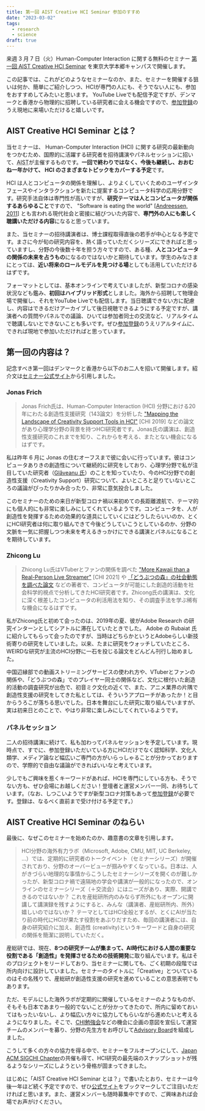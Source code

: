 ```yaml
---
title: 第一回 AIST Creative HCI Seminar 参加のすすめ
date: "2023-03-02"
tags:
  - research
  - science
draft: true
---
```


来週 3 月 7 日（火）Human-Computer Interaction に関する無料のセミナー [第一回 AIST Creative HCI Seminar](https://chci.pages.dev/aist-seminar) を東京大学本郷キャンパスで開催します。

この記事では、これがどのようなセミナーなのか、また、セミナーを開催する狙いは何か、簡単にご紹介しつつ、HCIが専門の人にも、そうでない人にも、参加をおすすめしてみたいと思います。 YouTube Liveでも配信予定ですが、デンマークと香港から物理的に招聘している研究者に会える機会ですので、[参加登録](https://chci.pages.dev/aist-seminar#registration)のうえ現地に来場いただけると嬉しいです。

## AIST Creative HCI Seminar とは？

当セミナーは、 Human-Computer Interaction (HCI) に関する研究の最新動向をつかむため、国際的に活躍する研究者を招待講演やパネルセッションに招いて、<abbr title="国立研究開発法人 産業技術総合研究所">AIST</abbr>が主催するものです。**一回で終わりではなく、今後も継続し、おおむね一年かけて、 HCI のさまざまなトピックをカバーする予定**です。

HCI は人とコンピュータの関係を理解し、よりよくしていくためのユーザインタフェースやインタラクションを新たに提案するコンピュータ科学の応用分野です。研究手法自体は専門性が高いですが、**研究テーマは人とコンピュータが関係するあらゆること**ですので、 "Software is eating the world" [[Andreessen, 2011](https://www.wsj.com/articles/SB10001424053111903480904576512250915629460)] とも言われる現代社会と密接に結びついた内容で、**専門外の人にも楽しく聴講いただける内容**になると思っています。

また、当セミナーの招待講演者は、博士課程取得直後の若手が中心となる予定です。まさに今が旬の研究内容を、熱く語っていただくシリーズにできればと思っていますし、分野の今後数十年を担う方々ですので、ある種、**人とコンピュータの関係の未来を占うもの**になるのではないかと期待しています。学生のみなさまにとっては、**近い将来のロールモデルを見つける場**としても活用していただけるはずです。

フォーマットとしては、基本オンラインで考えていましたが、新型コロナの感染状況なども鑑み、**初回はハイブリッド形式**としました。海外から招聘して物理会場で開催し、それをYouTube Liveでも配信します。当日聴講できない方に配慮し、内容はできるだけアーカイブして後日視聴できるようにする予定ですが、講演者への質問やパネルでの議論、ひいては参加者同士の交流など、リアルタイムで聴講しないとできないことも多いです。ぜひ[参加登録](https://chci.pages.dev/aist-seminar#registration)のうえリアルタイムに、できれば現地で参加いただければと思っています。

## 第一回の内容は？

記念すべき第一回はデンマークと香港から以下のお二人を招いて開催します。紹介文は[セミナー公式サイト](https://chci.pages.dev/aist-seminar#first-invited-speakers)から引用しました。

### Jonas Frich

> Jonas Frich氏は、Human-Computer Interaction (HCI) 分野における20年にわたる創造性支援研究（143論文）を分析した ["Mapping the Landscape of Creativity Support Tools in HCI"](https://doi.org/10.1145/3290605.3300619) [CHI 2019] などの論文があり心理学分野の背景を持つHCI研究者です。Jonas氏の講演は、創造性支援研究のこれまでを知り、これからを考える、またとない機会になるはずです。

私は昨年 6 月に Jonas の住むオーフスまで彼に会いに行っています。彼はコンピュータありきの創造性について継続的に研究をしており、心理学分野で私が注目していた研究者（[Glăveanu 氏](https://scholar.google.com/citations?user=7k28oGkAAAAJ&hl=en)）のことを知っていたり、今のHCI分野での創造性支援（Creativity Support）研究について、よいところと足りていないところの議論がぴったりかみ合ったり、非常に意気投合しました。

このセミナーのための来日が新型コロナ禍以来初めての長距離渡航で、テーマ的にも個人的にも非常に楽しみにしてくれているようです。コンピュータを、人が創造性を発揮するための効果的な道具にしていくにはどうしたらいいのか、とくにHCI研究者は何に取り組んできて今後どうしていこうとしているのか、分野の文脈を一気に把握しつつ未来を考えるきっかけにできる講演とパネルになることを期待しています。

### Zhicong Lu

> Zhicong Lu氏はVTuberとファンの関係を調べた ["More Kawaii than a Real-Person Live Streamer"](https://doi.org/10.1145/3411764.3445660) [CHI 2021] や [「どうぶつの森」の社会動態を調べた論文](https://doi.org/10.1145/3474711) などの著者で、コンピュータが可能にした創造的活動を社会科学的視点で分析してきたHCI研究者です。Zhicong氏の講演は、文化に深く根差したコンピュータの利活用法を知り、その調査手法を学ぶ稀有な機会になるはずです。

私がZhicong氏と初めて会ったのは、2019年の夏、彼がAdobe Research の研究インターンとしてシアトルに滞在していたときでした。 Adobe の Rubaiat 氏に紹介してもらって会ったのですが、当時はどちらかというとAdobeらしい新技術寄りの研究をしていました。以来、たまに研究をウォッチしていたところ、<abbr titlel="Western, Educated, Industrialized, Rich, and Democratic">WEIRD</abbr>な研究が主流のHCI分野に一石を投じる論文をどんどん刊行し始めました。

中国辺縁部での動画ストリーミングサービスの使われ方や、VTuberとファンの関係や、「どうぶつの森」でのプレイヤー同士の関係など、文化に根付いた創造的活動の調査研究が出色で、初音ミク文化の近くで、また、アニメ業界の片隅で創造性支援の研究をしてきた私としては、そういうアプローチがあったか！と目からうろこが落ちる思いでした。日本を舞台にした研究に取り組んでいますが、実は初来日とのことで、やはり非常に楽しみにしてくれているようです。

### パネルセッション

二人の招待講演に続けて、私も加わってパネルセッションを予定しています。現時点で、すでに、参加登録いただいている方にHCIだけでなく認知科学、文化人類学、メディア論など幅広いご専門の方がいらっしゃることが分かっておりますので、学際的で自由な議論ができればいいなと考えています。

少しでもご興味を惹くキーワードがあれば、HCIを専門にしている方も、そうでない方も、ぜひ会場にお越しください！登壇者と運営メンバー一同、お待ちしています。（なお、しつこいようですが新型コロナ対策もあって[参加登録](https://chci.pages.dev/aist-seminar#registration)が必要です。登録は、なるべく直前まで受け付ける予定です。）

## AIST Creative HCI Seminar のねらい

最後に、なぜこのセミナーを始めたのか、趣意書の文章を引用します。

> HCI分野の海外有力ラボ（Microsoft, Adobe, CMU, MIT, UC Berkeley, ...）では、定期的に研究者のトークイベント（セミナーシリーズ）が開催されており、分野のオーバービューが掴みやすくなっている。日本は、人がきづらい地理的な事情からこうしたセミナーシリーズを開くのが難しかったが、新型コロナ禍で遠隔地の学会や講演が一般的になったので、オンラインのセミナーシリーズ（＋交流会）にはニーズがあり、実際、開講できるのではないか？
> これを産総研所内のみならず所外にもオープンに開講して講演録を残すようにすると、みんな（講演者、産総研所内、所外）嬉しいのではないか？
> テーマとしてはHCI全般とするが、とくにAIが当たり前の時代にHCIが果たす役割をあぶりだすため、毎回の講演者には、自身の研究紹介に加え、創造性 (creativity)というキーワードと自身の研究の関係を簡潔に説明していただく。

産総研では、現在、**8つの研究チームが集まって、AI時代における人間の重要な役割である「創造性」を発揮させるための技術開発**に取り組んでいます。私はそのプロジェクトをリードしており、当セミナーに関しても、ごく初期の段階では所内向けに設計していました。セミナーのタイトルに「Creative」とついているのはその名残りで、産総研が創造性支援の研究を進めていることの意思表明でもあります。

ただ、モデルにした海外ラボが定期的に開催しているセミナーのようなものが、そもそも日本であまり一般的でないことが分かってきたので、所内に留めておいてはもったいないし、より幅広い方々に協力してもらいながら進めたいと考えるようになりました。そこで、[CHI勉強会](https://sigchi.jp/seminar/chi2022)などの機会に企画の意図を宣伝して運営チームのメンバーを募り、分野の先生方をお呼びして[Advisory Board](https://chci.pages.dev/aist-seminar/team)を組成しました。

こうして多くの方々の協力を得る中で、セミナーをフルオープンにして、[Japan ACM SIGCHI Chapter](http://sigchi.jp)の共催も得て、HCI研究の最先端のスナップショットが残るようなシリーズにしようという骨格が固まってきました。

はじめに「AIST Creative HCI Seminar とは？」で書いたとおり、セミナーは今後一年ほど続く予定ですので、ぜひ[公式サイト](https://chci.pages.dev/aist-seminar)をブックマークしてご注目いただければと思います。また、運営メンバーも随時募集中ですので、ご興味あれば会場でお声がけください。
